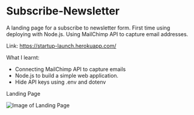 # Subscribe-Newsletter

A landing page for a subscribe to newsletter form. First time using deploying with Node.js. Using MailChimp API to capture email addresses.

Link: https://startup-launch.herokuapp.com/

What I learnt:
- Connecting MailChimp API to capture emails
- Node.js to build a simple web application.
- Hide API keys using .env and dotenv

Landing Page

![Image of Landing Page](https://github.com/Johanawan/Subscribe-Newsletter/blob/main/public/images/Subscribe.JPG)
